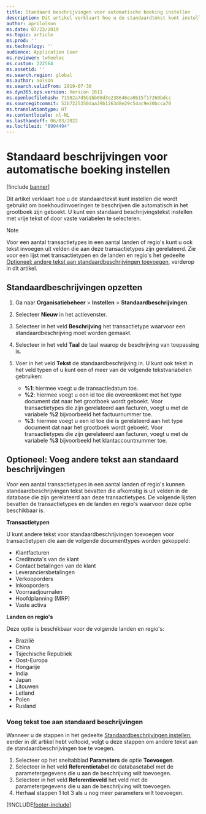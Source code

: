 ```yaml
---
title: Standaard beschrijvingen voor automatische boeking instellen
description: Dit artikel verklaart hoe u de standaardtekst kunt instellen die wordt gebruikt om boekhoudinvoeringen te beschrijven die automatisch in het grootboek zijn geboekt. U kunt een standaard beschrijvingstekst instellen met vrije tekst of door vaste variabelen te selecteren.
author: aprilolson
ms.date: 07/23/2019
ms.topic: article
ms.prod: ''
ms.technology: ''
audience: Application User
ms.reviewer: twheeloc
ms.custom: 222564
ms.assetid: ''
ms.search.region: global
ms.author: aolson
ms.search.validFrom: 2019-07-30
ms.dyn365.ops.version: Version 1611
ms.openlocfilehash: 71982a7d5b1bb08d3e238646ea0b15f17260bdcc
ms.sourcegitcommit: 52b7225350daa29b1263d8e29c54ac9e20bcca70
ms.translationtype: HT
ms.contentlocale: nl-NL
ms.lasthandoff: 06/03/2022
ms.locfileid: "8904494"
---
```

# <a name="set-up-default-descriptions-for-automatic-posting"></a>Standaard beschrijvingen voor automatische boeking instellen

[!include [banner](../includes/banner.md)]

Dit artikel verklaart hoe u de standaardtekst kunt instellen die wordt gebruikt om boekhoudinvoeringen te beschrijven die automatisch in het grootboek zijn geboekt. U kunt een standaard beschrijvingstekst instellen met vrije tekst of door vaste variabelen te selecteren.

> [!NOTE]
> Voor een aantal transactietypes in een aantal landen of regio's kunt u ook tekst invoegen uit velden die aan deze transactietypes zijn gerelateerd. Zie voor een lijst met transactietypen en de landen en regio's het gedeelte [Optioneel: andere tekst aan standaardbeschrijvingen toevoegen](#optional-add-other-text-to-default-descriptions), verderop in dit artikel.

## <a name="set-up-default-descriptions"></a>Standaardbeschrijvingen opzetten

1. Ga naar **Organisatiebeheer** \> **Instellen** \> **Standaardbeschrijvingen**.
2. Selecteer **Nieuw** in het actievenster.
3. Selecteer in het veld **Beschrijving** het transactietype waarvoor een standaardbeschrijving moet worden gemaakt.
4. Selecteer in het veld **Taal** de taal waarop de beschrijving van toepassing is.
5. Voer in het veld **Tekst** de standaardbeschrijving in. U kunt ook tekst in het veld typen of u kunt een of meer van de volgende tekstvariabelen gebruiken:

    - **%1**: hiermee voegt u de transactiedatum toe.
    - **%2**: hiermee voegt u een id toe die overeenkomt met het type document dat naar het grootboek wordt geboekt. Voor transactietypes die zijn gerelateerd aan facturen, voegt u met de variabele **%2** bijvoorbeeld het factuurnummer toe.
    - **%3**: hiermee voegt u een id toe die is gerelateerd aan het type document dat naar het grootboek wordt geboekt. Voor transactietypes die zijn gerelateerd aan facturen, voegt u met de variabele **%3** bijvoorbeeld het klantaccountnummer toe.

## <a name="optional-add-other-text-to-default-descriptions"></a>Optioneel: Voeg andere tekst aan standaard beschrijvingen

Voor een aantal transactietypes in een aantal landen of regio's kunnen standaardbeschrijvingen tekst bevatten die afkomstig is uit velden in de database die zijn gerelateerd aan deze transactietypes. De volgende lijsten bevatten de transactietypes en de landen en regio's waarvoor deze optie beschikbaar is.

**Transactietypen**

U kunt andere tekst voor standaardbeschrijvingen toevoegen voor transactietypen die aan de volgende documenttypes worden gekoppeld:

- Klantfacturen
- Creditnota's van de klant
- Contact betalingen van de klant
- Leveranciersbetalingen
- Verkooporders
- Inkooporders
- Voorraadjournalen
- Hoofdplanning (MRP)
- Vaste activa

**Landen en regio's**

Deze optie is beschikbaar voor de volgende landen en regio's:

- Brazilië
- China
- Tsjechische Republiek
- Oost-Europa
- Hongarije
- India
- Japan
- Litouwen
- Letland
- Polen
- Rusland

### <a name="add-text-to-default-descriptions"></a>Voeg tekst toe aan standaard beschrijvingen

Wanneer u de stappen in het gedeelte [Standaardbeschrijvingen instellen](#set-up-default-descriptions), eerder in dit artikel hebt voltooid, volgt u deze stappen om andere tekst aan de standaardbeschrijvingen toe te voegen.

1. Selecteer op het sneltabblad **Parameters** de optie **Toevoegen**.
2. Selecteer in het veld **Referentietabel** de databasetabel met de parametergegevens die u aan de beschrijving wilt toevoegen.
3. Selecteer in het veld **Referentieveld** het veld met de parametergegevens die u aan de beschrijving wilt toevoegen.
4. Herhaal stappen 1 tot 3 als u nog meer parameters wilt toevoegen.


[!INCLUDE[footer-include](../../includes/footer-banner.md)]
